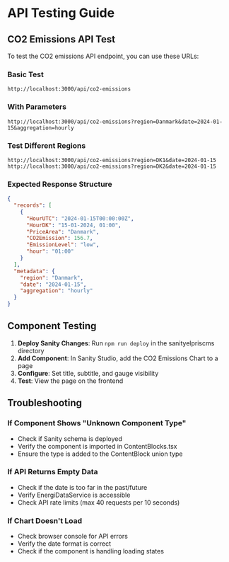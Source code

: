# API Testing Guide

## CO2 Emissions API Test

To test the CO2 emissions API endpoint, you can use these URLs:

### Basic Test
```
http://localhost:3000/api/co2-emissions
```

### With Parameters
```
http://localhost:3000/api/co2-emissions?region=Danmark&date=2024-01-15&aggregation=hourly
```

### Test Different Regions
```
http://localhost:3000/api/co2-emissions?region=DK1&date=2024-01-15
http://localhost:3000/api/co2-emissions?region=DK2&date=2024-01-15
```

### Expected Response Structure
```json
{
  "records": [
    {
      "HourUTC": "2024-01-15T00:00:00Z",
      "HourDK": "15-01-2024, 01:00",
      "PriceArea": "Danmark",
      "CO2Emission": 156.7,
      "EmissionLevel": "low",
      "hour": "01:00"
    }
  ],
  "metadata": {
    "region": "Danmark",
    "date": "2024-01-15",
    "aggregation": "hourly"
  }
}
```

## Component Testing

1. **Deploy Sanity Changes**: Run `npm run deploy` in the sanityelpriscms directory
2. **Add Component**: In Sanity Studio, add the CO2 Emissions Chart to a page
3. **Configure**: Set title, subtitle, and gauge visibility
4. **Test**: View the page on the frontend

## Troubleshooting

### If Component Shows "Unknown Component Type"
- Check if Sanity schema is deployed
- Verify the component is imported in ContentBlocks.tsx
- Ensure the type is added to the ContentBlock union type

### If API Returns Empty Data
- Check if the date is too far in the past/future
- Verify EnergiDataService is accessible
- Check API rate limits (max 40 requests per 10 seconds)

### If Chart Doesn't Load
- Check browser console for API errors
- Verify the date format is correct
- Check if the component is handling loading states